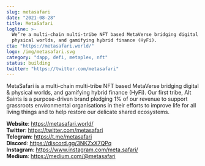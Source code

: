 ```yaml
---
slug: metasafari
date: "2021-08-28"
title: MetaSafari
logline: >-
  We’re a multi-chain multi-tribe NFT based MetaVerse bridging digital &
  physical worlds, and gamifying hybrid finance (HyFi).
cta: "https://metasafari.world/"
logo: /img/metasafari.svg
category: "dapp, defi, metaplex, nft"
status: building
twitter: "https://twitter.com/metasafari"
---
```


MetaSafari is a multi-chain multi-tribe NFT based MetaVerse bridging digital & physical worlds, and gamifying hybrid finance (HyFi).
Our first tribe, Alt Saints is a purpose-driven brand pledging 1% of our revenue to support grassroots environmental organisations in their efforts to improve life for all living things and to help restore our delicate shared ecosystems.

<b>Website</b>: https://metasafari.world/ </br>
<b>Twitter</b>: https://twitter.com/metasafari </br>
<b>Telegram</b>: https://t.me/metasafari </br>
<b>Discord</b>: https://discord.gg/3NKZxX7QPq </br>
<b>Instagram</b>: https://www.instagram.com/meta.safari/ </br>
<b>Medium</b>: https://medium.com/@metasafari </br>
